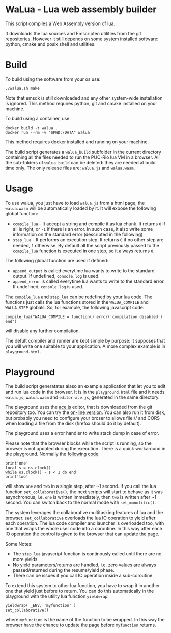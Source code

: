 
# WaLua - Lua web assembly builder

This script compiles a Web Assembly version of lua.

It downloads the lua sources and Emscripten utilities from the git
repositories.  However it still depends on some system installed software:
python, cmake and posix shell and utilities.

# Build

To build using the software from your os use:

```
./walua.sh make
```

Note that emsdk is still downloaded and any other system-wide
installation is ignored. This method requires python, git and cmake
installed on your machine.

To build using a container, use:

```
docker build -t walua .
docker run --rm -v "$PWD:/DATA" walua
```

This method requires docker installed and running on your machine.

The build script generates a `walua_build` subfolder in the current directory
containing all the files needed to run the PUC-Rio lua VM in a browser. All the
sub-folders of `walua_build` can be deleted: they are needed at build time
only. The only release files are: `walua.js` and `walua.wasm`.

# Usage

To use walua, you just have to load `walua.js` from a html page, the
`walua.wasm` will be automatically loaded by it. It will expose the following
global function:

- `compile_lua` - It accept a string and compile it as lua chunk. It returns `0`
  if all is right, or `-1` if there is an error. In such case, it also write some
  information on the standard error (descripted in the following)
- `step_lua` - It performs an execution step. It returns `0` if no other step
  are needed, `1` otherwise. By default all the script previously
  passed to the `compile_lua` function is executed in one step, so it always
  returns `0`.

The following global function are used if defined:

- `append_output` is called everytime lua wants to write to the standard output. If
  undefined, `console.log` is used.
- `append_error` is called everytime lua wants to write to the standard error. If
  undefined, `console.log` is used.

The `compile_lua` and `step_lua` can be redefined by your lua code. The functions
just calls the lua functions stored in the `WALUA_COMPILE` and `WALUA_STEP` globals.
So, for example, the following javascript code:

```
compile_lua("WALUA_COMPILE = function() error('compilation disabled') end")
```

will disable any further compilation.

The defult compiler and runner are kept simple by purpose: it supposes that you
will write one suitable to your application. A more complex example is in
`playground.html`.

# Playground

The build script generatates alaso an example application that let you to edit
and run lua code in the browser. It is in the `playground.html` file and it
needs `walua.js`, `walua.wasm` and `editor-ace.js`, generated in the same
directory.

The playground uses the [ace.js](https://ace.c9.io) editor, that is downloaded
from the git repository too.  You can try the [on-line
version](https://raw.githack.com/pocomane/walua/master/walua_build/playground.html).
You can also run it from disk, but probably you need to configure your broser
to allows file:// and CORS when loading a file from the disk (firefox should do
it by default).

The playground uses a error handler to write stack dump in case of error.

Please note that the browser blocks while the script is running, so the browser
is not updated during the execution. There is a quick workaround in the
playground.  Normally the [following
code](https://raw.githack.com/pocomane/walua/master/walua_build/playground.html?cHJpbnQnb25lJwpsb2NhbCBzID0gb3MuY2xvY2soKQp3aGlsZSBvcy5jbG9jaygpIC0gcyA8IDIgZG8gZW5kCnByaW50J3R3byc=):

```
print'one'
local s = os.clock()
while os.clock() - s < 1 do end
print'two'
```

will show `one` and `two` in a single step, after ~1 second.  If you call the
lua function `set_collaborative()`, the next scripts will start to behave as it
was asynchronous, i.e. `one` is written immediately, then `two` is written
after ~1 second. You can switch back to the normal mode with `set_monolitic()`.

The system leverages the collaborative multitasking features of lua and the
browser. `set_collaborative` overloads the lua IO operation to yield after each
operation. The lua code compiler and launcher is overloaded too, with one that
wraps the whole user code into a coroutine. In this way after each IO operation
the control is given to the browser that can update the page.

Some Notes:

- The `step_lua` javascript function is continously called until there are no
  more yields.
- No yield parameters/returns are handled, i.e. zero values are always
  passed/returned during the resume/yield phase.
- There can be issues if you call IO operation inside a sub-coroutine.

To extend this system to other lua function, you have to wrap it in another one
that yield just before to return. You can do this automatically in the
playground with the utility lua function `yieldwrap`:

```
yieldwrap( _ENV, 'myfunction' )
set_collaborative()
```

where `myfunction` is the name of the function to be wrapped. In this way the
browser have the chance to update the page before `myfunction` returns.

